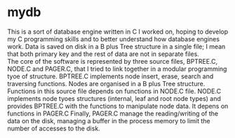 # mydb
This is a sort of database engine written in C I worked on, hoping to develop my C programming skills and to better understand how database engines work.
Data is saved on disk in a B plus Tree structure in a single file; I mean that both primary key and the rest of data are not in separate files.   
The core of the software is represented by three source files, BPTREE.C, NODE.C and PAGER.C, that I tried to link together in a modular programming tyoe of structure.
BPTREE.C implements node insert, erase, search and traversing functions. Nodes are organised in a B plus Tree structure. Functions in this source file depends on functions in NODE.C file.
NODE.C implements node tyoes structures (internal, leaf and root node types) and provides BPTREE.C with the functions to manipulate node data. It depens on functions in PAGER.C
Finally, PAGER.C manage the reading/writing of the data on the disk, managing a buffer in the process memory to limit the number of accesses to the disk. 
